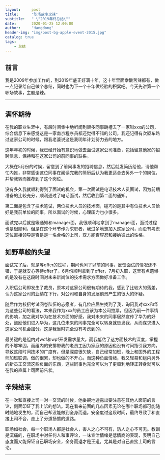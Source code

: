 ```yaml
---
layout:     post
title:      "职场故事之辣"
subtitle:   " \"2019年终总结\""
date:       2020-01-25 12:00:00
author:     "Hangdong"
header-img: "img/post-bg-apple-event-2015.jpg"
catalog: true
tags:
    - 总结
---
```



## 前言

我是2009年参加工作的，到2019年底正好满十年，这十年里面幸酸苦辣都有，做一点记录给自己做个总结，同时也为下一个十年做经验的积累吧。今天先讲第一个职场故事，主题是辣。

---

## 满怀期待

在我的职业生涯中，有段时间集中地听闻到很多同事跳槽去了一家叫xxx的公司，综合信息下来感觉这是一家南京程序员都还觉得不错的公司，我还记得有次驱车路过这家公司的时候，跟我老婆说这是我明年计划努力去的地方。

这年年初的时候，我已经开始有意识地做去面试这家公司准备，包括留意他家的招聘信息，保持和在这家公司的前同事的联系。

大概在5月份的时候，留意到了前同事发的招聘信息，然后就发简历给他，请他帮忙内推，非常感谢这位同事在阅读完我的简历后认为我更适合去另外一个的岗位，并帮我转而推荐到了这个岗位。

没有多久我就顺利得到了面试的机会，第一次面试是电话技术人员面试，因为前期准备的比较充分，顺利通过了电话面试，然后收到第二面的通知。

第二面是包含了技术笔试，两位技术人员的技术面，碰巧的是其中有位技术人员恰好是我前单位的同事，所以面试的时候，心理压力也小很多。

面试完以后就是等通知和manager面，我很顺利地拿到了manager面，面试过程也是很顺利，但是在这个环节作为求职者，我过多地想加入这家公司，而没有考虑这位直接领导是否是是一名合格的上司，双方能否容忍和接纳彼此的性格。

## 如野草般的失望

面试完了后，就是等offer的过程，期间也问了以前的同事，反馈面试的情况还不错，于是就安心等待offer了。6月份顺利拿到了offer，7月初入职，这里有点遗憾的是没有在这段时间对未来新岗位的技术需求方面做好准备工作。

入职后公司即发生了裁员，原本对这家公司很有期待的我，感到了比较大的落差，认为这家公司的业绩在下行，对公司和自身的发展前景产生的很大的怀疑。

随后作为校招考试阅卷队伍的志愿者，有几位应届生找到了我，询问我对xxx和华为这些公司的看法，本来我作为xxx的员工应该为本公司拉票，但因为前一件事情的影响，加之我对华为在技术方面的好感，我对未来的同事居然宣传了华为的好处，鼓励他们进入华为，这几位未来的同事完全可以转身就告发我，从而谋求进入这家公司机会加分。这是我当时完全没有考虑到的。

最关键的是组内对wcf和wpf开发需求量大，而我低估了这方面技术的深度，掌握的不够牢固，而组内的安排带我的老员工因为家庭的原因也没有时间指引我方向，导致这段时间技术的广度有，但是深度很欠缺，自己经常加班，晚上和国外的工程师加班联调，做的很累，却也做的不开心。而这种负面情绪，我又轻易和组内另外的新员工交流这些负面的东西，这些同事也完全可以为了更顺利地转正转身就可以在我的直属上司面前告状。

## 辛辣结束

在一次和直接上司一对一交流的时候，他委婉地透露出要注意在其他人面前的言论，侧面印证了我上诉的想法。现在看来前面的几点因素无论在哪个职场都可能随时随地发生的，而自己却没能做到全身而退，安全度过这段时间，最终导致了和直接上司不合，走上了分道扬镳的道路。

职场如社会，每一个职场人都是社会人，害人之心不可有，防人之心不可无。教训是沉痛的，在职场中对任何人和事评论，一味宣泄情绪是低情商的表现，表明自己态度而又能保证自己职场安全，全身而退才是王道，尤其是对自己直接上司的言论。

---


